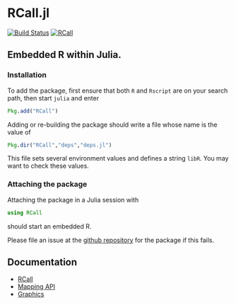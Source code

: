 # RCall.jl

[![Build Status](https://travis-ci.org/JuliaStats/RCall.jl.svg?branch=master)](https://travis-ci.org/JuliaStats/RCall.jl)
[![RCall](http://pkg.julialang.org/badges/RCall_release.svg)](http://pkg.julialang.org/?pkg=RCall&ver=release)

## Embedded R within Julia.

### Installation
To add the package, first ensure that both `R` and `Rscript` are on your search path, then start
`julia` and enter
```julia
Pkg.add("RCall")
```

Adding or re-building the package should write a file whose name is the value of
```julia
Pkg.dir("RCall","deps","deps.jl")
```
This file sets several environment values and defines a string `libR`.  You may want to check these values.

### Attaching the package
Attaching the package in a Julia session with
```julia
using RCall
```
should start an embedded R.

Please file an issue at the [github repository](https://github.com/JuliaStats/RCall.jl) for the package if this fails.

## Documentation

- [RCall](https://cdn.rawgit.com/JuliaStats/RCall.jl/master/doc/RCall.html)
- [Mapping API](https://cdn.rawgit.com/JuliaStats/RCall.jl/master/doc/MappingAPI.html)
- [Graphics](https://cdn.rawgit.com/JuliaStats/RCall.jl/master/doc/graphics.html)